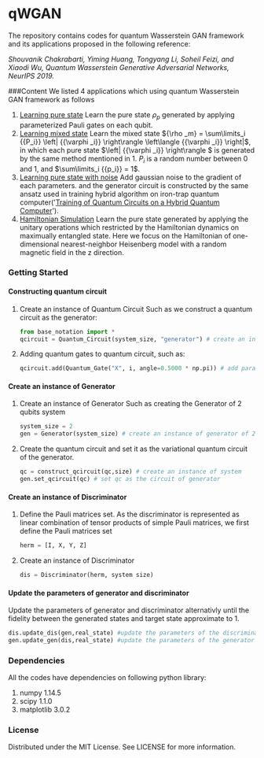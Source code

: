 # qWGAN
The repository contains codes for quantum Wasserstein GAN framework and its applications proposed in the following reference: 

_Shouvanik Chakrabarti, Yiming Huang, Tongyang Li, Soheil Feizi, and Xiaodi Wu, Quantum Wasserstein Generative Adversarial Networks, NeurIPS 2019._ 

###Content
We listed 4 applications which using quantum Wasserstein GAN framework as follows

1. [Learning pure state](./pure_state/README.MD)
    Learn the pure state ${\rho _p}$ generated by applying parameterized Pauli gates on each qubit. 
2. [Learning mixed state](./mixed_state/README.MD)
    Learn the mixed state ${\rho _m} = \sum\limits_i {{P_i}} \left| {{\varphi _i}} \right\rangle \left\langle {{\varphi _i}} \right|$, in which each pure state $\left| {{\varphi _i}} \right\rangle $ is generated by the same method mentioned in 1. $P_i$ is a random number between 0 and 1, and $\sum\limits_i {{p_i}}  = 1$. 
3. [Learning pure state with noise](./noise_qwgan/README.MD)
    Add gaussian noise to the gradient of each parameters. and the generator circuit is constructed by the same ansatz used in training hybrid algorithm on iron-trap quantum computer('[Training of Quantum Circuits on a Hybrid Quantum Computer](https://arxiv.org/abs/1812.08862v1)').
4. [Hamiltonian Simulation](./hamiltonian_simulation/README.MD)
    Learn the pure state generated by applying the unitary operations which restricted by the Hamiltonian dynamics on maximually entangled state. Here we focus on the Hamiltonian of one-dimensional nearest-neighbor Heisenberg model with a random magnetic field in the z direction.

### Getting Started

#### Constructing quantum circuit
1. Create an instance of Quantum Circuit
    Such as we construct a quantum circuit as the generator:
    ```python
    from base_notation import *
    qcircuit = Quantum_Circuit(system_size, "generator") # create an instance of Quantum Circuit
    ```
2. Adding quantum gates to quantum circuit, such as:
	```python
    qcircuit.add(Quantum_Gate("X", i, angle=0.5000 * np.pi)) # add parameterized X Rotation gate with 0.5*pi on ith wire
    ```

#### Create an instance of Generator
1. Create an instance of Generator
    Such as creating the Generator of 2 qubits system
    ```python
    system_size = 2
    gen = Generator(system_size) # create an instance of generator of 2 qubits system
    ```
2. Create the quantum circuit and set it as the variational quantum circuit of the generator.
    ```python
    qc = construct_qcircuit(qc,size) # create an instance of system
    gen.set_qcircuit(qc) # set qc as the circuit of generator
    ```

#### Create an instance of Discriminator
1. Define the Pauli matrices set.
    As the discriminator is represented as linear combination of tensor products of simple Pauli matrices, we first define the Pauli matrices set
    ```python
    herm = [I, X, Y, Z]
    ```
2. Create an instance of Discriminator
    ```python
    dis = Discriminator(herm, system size)
    ```

#### Update the parameters of generator and discriminator
Update the parameters of generator and discriminator alternativly until the fidelity between the generated states and target state approximate to 1.
```python
dis.update_dis(gen,real_state) #update the parameters of the discriminator
gen.update_gen(dis,real_state) #update the parameters of the generator
```

### Dependencies
All the codes have dependencies on following python library:
1. numpy 1.14.5
2. scipy 1.1.0
3. matplotlib 3.0.2

### License
Distributed under the MIT License. See LICENSE for more information.




   